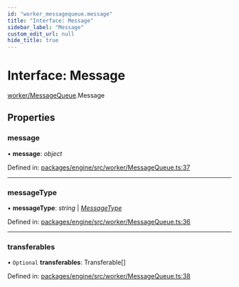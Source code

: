 ```yaml
---
id: "worker_messagequeue.message"
title: "Interface: Message"
sidebar_label: "Message"
custom_edit_url: null
hide_title: true
---
```


# Interface: Message

[worker/MessageQueue](../modules/worker_messagequeue.md).Message

## Properties

### message

• **message**: *object*

Defined in: [packages/engine/src/worker/MessageQueue.ts:37](https://github.com/xr3ngine/xr3ngine/blob/716a06460/packages/engine/src/worker/MessageQueue.ts#L37)

___

### messageType

• **messageType**: *string* \| [*MessageType*](../enums/worker_messagequeue.messagetype.md)

Defined in: [packages/engine/src/worker/MessageQueue.ts:36](https://github.com/xr3ngine/xr3ngine/blob/716a06460/packages/engine/src/worker/MessageQueue.ts#L36)

___

### transferables

• `Optional` **transferables**: Transferable[]

Defined in: [packages/engine/src/worker/MessageQueue.ts:38](https://github.com/xr3ngine/xr3ngine/blob/716a06460/packages/engine/src/worker/MessageQueue.ts#L38)
